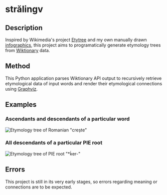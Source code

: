 # strălingv

## Description

Inspired by Wikimedia's project [Etytree](https://github.com/esterpantaleo/etymology) and my own manually drawn [infographics](https://etimologiavietii.wordpress.com/), this project aims to programatically generate etymology trees from [Wiktionary](https://www.wiktionary.org/) data.

## Method

This Python application parses Wiktionary API output to recursively retrieve etymological data of input words and render their etymological connections using [Graphviz](https://www.graphviz.org/).

## Examples

### Ascendants and descendants of a particular word

![Etymology tree of Romanian "crește"](showcase/Romanian%20crește.svg)

### All descendants of a particular PIE root

![Etymology tree of PIE root "*ḱer-"](showcase/Proto-Indo-European%20*ḱer-.svg)

## Errors

This project is still in its very early stages, so errors regarding meaning or connections are to be expected.